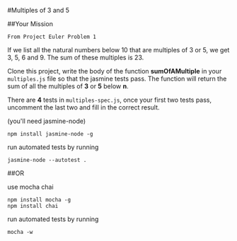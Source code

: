 #Multiples of 3 and 5

##Your Mission

    From Project Euler Problem 1

If we list all the natural numbers below 10 that are multiples of 3 or 5, we get 3, 5, 6 and 9. The sum of these multiples is 23.

Clone this project, write the body of the function **sumOfAMultiple** in your `multiples.js` file so that the jasmine tests pass.
The function will return the sum of all the multiples of **3** or **5** below **n**.

There are **4** tests in `multiples-spec.js`, once your first two tests pass, uncomment the last two and fill in the correct result.

(you'll need jasmine-node)
````
npm install jasmine-node -g
````

run automated tests by running  
````
jasmine-node --autotest .
````

##OR

use mocha chai
````
npm install mocha -g
npm install chai
````
run automated tests by running  
````
mocha -w
````